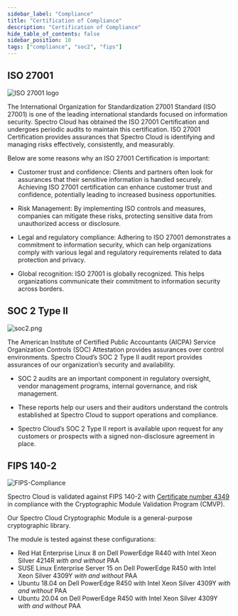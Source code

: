 ```yaml
---
sidebar_label: "Compliance"
title: "Certification of Compliance"
description: "Certification of Compliance"
hide_table_of_contents: false
sidebar_position: 10
tags: ["compliance", "soc2", "fips"]
---
```




## ISO 27001

![ISO 27001 logo](/legal-licenses_compliance_iso-27001.png "#width=300px")

The International Organization for Standardization 27001 Standard (ISO 27001) is one of the leading international standards focused on information security. Spectro Cloud has obtained the ISO 27001 Certification and undergoes periodic audits to maintain this certification. ISO 27001 Certification provides assurances that Spectro Cloud is identifying and managing risks effectively, consistently, and measurably. 


Below are some reasons why an ISO 27001 Certification is important:

- Customer trust and confidence: Clients and partners often look for assurances that their sensitive information is handled securely. Achieving ISO 27001 certification can enhance customer trust and confidence, potentially leading to increased business opportunities.

- Risk Management: By implementing ISO controls and measures, companies can mitigate these risks, protecting sensitive data from unauthorized access or disclosure.

- Legal and regulatory compliance: Adhering to ISO 27001 demonstrates a commitment to information security, which can help organizations comply with various legal and regulatory requirements related to data protection and privacy.

- Global recognition: ISO 27001 is globally recognized. This helps organizations communicate their commitment to information security across borders. 


## SOC 2 Type II

![soc2.png](/soc2.png "#width=180px")

The American Institute of Certified Public Accountants (AICPA) Service Organization Controls (SOC) Attestation provides assurances over control environments. Spectro Cloud’s SOC 2 Type II audit report provides assurances of our organization’s security and availability.

- SOC 2 audits are an important component in regulatory oversight, vendor management programs, internal governance, and risk management.

- These reports help our users and their auditors understand the controls established at Spectro Cloud to support operations and compliance.

- Spectro Cloud’s SOC 2 Type II report is available upon request for any customers or prospects with a signed non-disclosure agreement in place.


## FIPS 140-2


![FIPS-Compliance](/docs_compliance_compliance_fips-logo.png "#width=180px")

Spectro Cloud is validated against FIPS 140-2 with [Certificate number 4349](https://csrc.nist.gov/projects/cryptographic-module-validation-program/certificate/4349) in compliance with the Cryptographic Module Validation Program (CMVP). 

Our Spectro Cloud Cryptographic Module is a general-purpose cryptographic library.  

The module is tested against these configurations:

* Red Hat Enterprise Linux 8 on Dell PowerEdge R440 with Intel Xeon Silver 4214R _with and without_ PAA
* SUSE Linux Enterprise Server 15 on Dell PowerEdge R450 with Intel Xeon Silver 4309Y _with and without_ PAA
* Ubuntu 18.04 on Dell PowerEdge R450 with Intel Xeon Silver 4309Y _with and without_ PAA
* Ubuntu 20.04 on Dell PowerEdge R450 with Intel Xeon Silver 4309Y _with and without_ PAA
